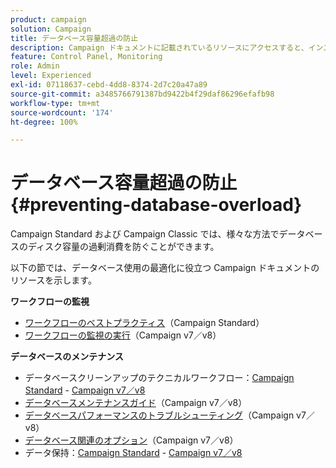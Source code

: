 ```yaml
---
product: campaign
solution: Campaign
title: データベース容量超過の防止
description: Campaign ドキュメントに記載されているリソースにアクセスすると、インスタンス上のデータベース容量超過の防止に役立ちます。
feature: Control Panel, Monitoring
role: Admin
level: Experienced
exl-id: 07118637-cebd-4dd8-8374-2d7c20a47a89
source-git-commit: a3485766791387bd9422b4f29daf86296efafb98
workflow-type: tm+mt
source-wordcount: '174'
ht-degree: 100%

---
```


# データベース容量超過の防止 {#preventing-database-overload}

Campaign Standard および Campaign Classic では、様々な方法でデータベースのディスク容量の過剰消費を防ぐことができます。

以下の節では、データベース使用の最適化に役立つ Campaign ドキュメントのリソースを示します。

**ワークフローの監視**

* [ワークフローのベストプラクティス](https://experienceleague.adobe.com/docs/campaign-standard/using/managing-processes-and-data/workflow-general-operation/best-practices-workflows.html?lang=ja)（Campaign Standard）
* [ワークフローの監視の実行](https://experienceleague.adobe.com/docs/campaign-classic/using/automating-with-workflows/monitoring-workflows/monitoring-workflow-execution.html?lang=ja)（Campaign v7／v8）

**データベースのメンテナンス**

* データベースクリーンアップのテクニカルワークフロー：[Campaign Standard](https://experienceleague.adobe.com/docs/campaign-standard/using/administrating/application-settings/technical-workflows.html?lang=ja#list-of-technical-workflows) - [Campaign v7／v8](https://experienceleague.adobe.com/docs/campaign-classic/using/monitoring-campaign-classic/data-processing/database-cleanup-workflow.html?lang=ja)
* [データベースメンテナンスガイド](https://experienceleague.adobe.com/docs/campaign-classic/using/monitoring-campaign-classic/database-maintenance/recommendations.html?lang=ja)（Campaign v7／v8）
* [データベースパフォーマンスのトラブルシューティング](https://experienceleague.adobe.com/docs/campaign-classic/using/monitoring-campaign-classic/troubleshooting-toc/database-issues-toc/database-performances.html?lang=ja)（Campaign v7／v8）
* [データベース関連のオプション](https://experienceleague.adobe.com/docs/campaign-classic/using/installing-campaign-classic/appendices/configuring-campaign-options.html?lang=ja#database)（Campaign v7／v8）
* データ保持：[Campaign Standard](https://experienceleague.adobe.com/docs/campaign-standard/using/administrating/application-settings/data-retention.html?lang=ja) - [Campaign v7／v8](https://experienceleague.adobe.com/docs/campaign-classic/using/configuring-campaign-classic/data-model/data-model-best-practices.html?lang=ja#data-retention)
